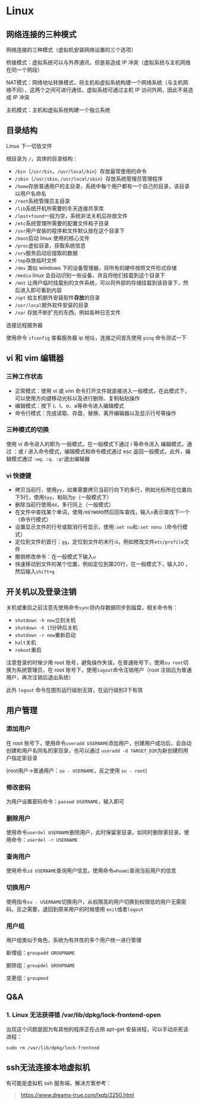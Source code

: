 # Linux

## 网络连接的三种模式

网络连接的三种模式（虚拟机安装网络设置的三个选项）

桥接模式：虚拟系统可以与外界通讯，但是易造成 IP 冲突（虚拟系统与主机网络在同一个网段）

NAT模式：网络地址转换模式，将主机和虚拟系统构建一个网络系统（与主机网络不同），这两个之间可进行通信，虚拟系统可通过主机 IP 访问外网，因此不易造成 IP 冲突

主机模式：主机和虚拟系统构建一个独立系统



## 目录结构

Linux 下一切皆文件

根目录为 `/`，具体的目录结构：

- `/bin`（`/usr/bin`，`/usr/local/bin`）存放最常使用的命令
- `/sbin`（`/usr/sbin`, `/usr/local/sbin`）存放系统管理员管理程序
- `/home`存放普通用户的主目录，系统中每个用户都有一个自己的目录，该目录以用户名命名
- `/root`系统管理员主目录
- `/lib`系统开机所需要的冬天连接共享库
- `/lost+found`一般为空，系统非法关机后存放文件
- `/etc`系统管理所需要的配置文件和子目录
- `/usr`用户安装的程序和文件默认放在这个目录下
- `/boot`启动 linux 使用的核心文件
- `/proc`虚拟目录，获取系统信息
- `/srv`服务启动后提取的数据
- `/tmp`存放临时文件
- `/dev` 类似 windows 下的设备管理器，将所有的硬件按照文件形式存储
- `/media` linux 会自动识别一些设备，并且将他们挂载到这个目录下
- `/mnt` 让用户临时挂载别的文件系统，可以将外部的存储挂载到该目录下，然后进入即可看到内容
- `/opt` 给主机额外安装软件**存放**的目录
- `/usr/local`额外软件安装的目录
- `/var` 存放不断扩充的东西，例如各种日志文件

连接远程服务器

使用命令 `ifconfig` 查看服务器 ip 地址，连接之间首先使用 `ping` 命令测试一下

## vi 和 vim 编辑器

### 三种工作状态

- 正常模式：使用 vi 或 vim 命令打开文件就直接进入一般模式，在此模式下，可以使用方向键移动光标以及进行删除、复制粘贴操作
- 编辑模式：按下 i、I、o、a等命令进入编辑模式
- 命令行模式：完成读取、存盘、替换、离开编辑器以及显示行号等操作

### 三种模式的切换

使用 vi 命令进入的即为 一般模式，在一般模式下通过 i 等命令进入 编辑模式，通过 ：或  / 进入命令模式，编辑模式和命令模式通过 esc 返回一般模式，此外，编辑模式通过 `:wq、:q、:q!`退出编辑器

### vi 快捷键

- 拷贝当前行，使用`yy`，如果需要拷贝当前行向下的多行，例如光标所在位置向下5行，使用`5yy`，粘贴为`p`（一般模式下）
- 删除当前行使用`dd`，多行同上（一般模式）
- 在文件中查找某个单词，使用`/KEYWORD`然后回车查找，输入`n`表示查找下一个（命令行模式）
- 设置显示文件的行号或取消行号显示，使用`:set nu`和`:set nonu`（命令行模式）
- 定位到文件的首行：`gg`，定位到文件的末行:`G`，例如修改文件`etc/profile`文件
- 撤销修改命令：在一般模式下输入`u`
- 快速移动到文件的某个位置，例如定位到第20行，在一般模式下，输入20 ，然后输入`shift+g`

## 开关机以及登录注销

关机或重启之前注意先使用命令`sync`将内存数据同步到磁盘，相关命令有：

- `shutdown -h now`立刻关机
- `shutdown -h 1`1分钟后关机
- `shutdown -r now`重新启动
- `halt`关机
- `reboot`重启

注意登录的时候少用 root 账号，避免操作失误，在普通账号下，使用`su root`切换为系统管理员，在 root 账号下，使用`logout`命令注销用户（root 注销后为普通用户，再次注销后退出系统）

此外 `logout` 命令在图形运行级别无效，在运行级别3下有效

## 用户管理

### 添加用户

在 root 账号下，使用命令`useradd USERNAME`添加用户，创建用户成功后，会自动创建和用户名同名的家目录，也可以通过 `useradd -d TARGET_DIR`为新创建的用户指定家目录

(root用户->普通用户：`su - USERNAME`，反之使用 `su - root`)

### 修改密码

为用户设置密码命令：`passwd USERNAME`，输入即可

### 删除用户

使用命令`userdel USERNAME`删除用户，此时保留家目录，如同时删除家目录，使用命令：`userdel -r USERNAME`

### 查询用户

使用命令`id USERNAME`查询用户信息，使用命令`whoami`查询当前用户的信息

### 切换用户

使用指令`su - USERNAME`切换用户，从权限高的用户切换到权限低的用户无需密码，反之需要，退回到原来用户的时候使用 `exit`或者`logout`

### 用户组

用户组类似于角色，系统为有共性的多个用户统一进行管理

新增组：`groupadd GROUPNAME`

删除组：`groupdel GROUPNAME`

变更组：`groupmod `

## Q&A

### 1. Linux 无法获得锁 /var/lib/dpkg/lock-frontend-open

出现这个问题是因为有其他的程序正在占用 apt-get 安装进程，可以手动杀死该进程：

```
sudo rm /var/lib/dpkg/lock-frontend
```

## ssh无法连接本地虚拟机

有可能是虚拟机 ssh 服务端，解决方案参考：

> https://www.dreams-true.com/lxqb/2250.html













